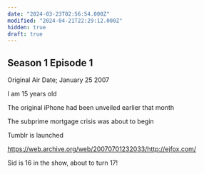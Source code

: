 ```yaml
---
date: "2024-03-23T02:56:54.000Z"
modified: "2024-04-21T22:29:12.000Z"
hidden: true
draft: true
---
```

## Season 1 Episode 1

Original Air Date; January 25 2007

I am 15 years old

The original iPhone had been unveiled earlier that month

The subprime mortgage crisis was about to begin

Tumblr is launched

<https://web.archive.org/web/20070701232033/http://ejfox.com/>

Sid is 16 in the show, about to turn 17!
